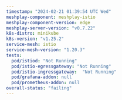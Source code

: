 ```yaml
---
timestamp: "2024-02-21 01:39:54 UTC Wed"
meshplay-component: meshplay-istio
meshplay-component-version: edge
meshplay-server-version: "v0.7.22"
k8s-distro: minikube
k8s-version: "v1.25.2"
service-mesh: istio
service-mesh-version: "1.20.3"
tests:
  pod/istiod: "Not Running"
  pod/istio-egressgateway: "Not Running"
  pod/istio-ingressgateway:  "Not Running"
  pod/grafana-addon: null
  pod/prometheus-addon: null
overall-status: "failing"
---
```

